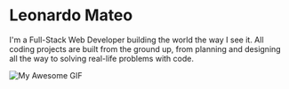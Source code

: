 # Leonardo Mateo

I'm a Full-Stack Web Developer building the world the way I see it. All coding projects are built from the ground up, from planning and designing all the way to solving real-life problems with code.

![My Awesome GIF](https://media.giphy.com/media/jTNG3RF6EwbkpD4LZx/giphy.gif)


<!--
**LeonardoMateo1/LeonardoMateo1** is a ✨ _special_ ✨ repository because its `README.md` (this file) appears on your GitHub profile.

Here are some ideas to get you started:

- 🔭 I’m currently working on ...
- 🌱 I’m currently learning ...
- 👯 I’m looking to collaborate on ...
- 🤔 I’m looking for help with ...
- 💬 Ask me about ...
- 📫 How to reach me: ...
- 😄 Pronouns: ...
- ⚡ Fun fact: ...
-->
